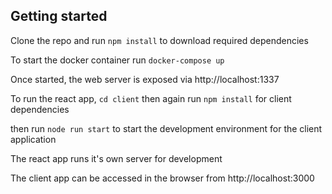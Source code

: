 ## Getting started

Clone the repo and run `npm install` to download required dependencies

To start the docker container run `docker-compose up`

Once started, the web server is exposed via http://localhost:1337

To run the react app, `cd client` then again run `npm install` for client dependencies

then run `node run start` to start the development environment for the client application

The react app runs it's own server for development

The client app can be accessed in the browser from http://localhost:3000